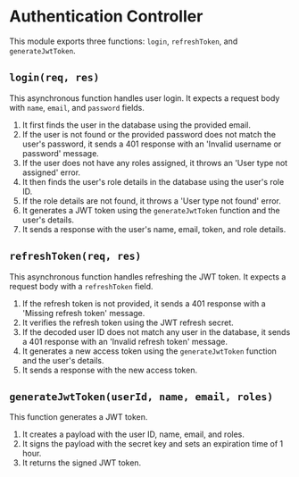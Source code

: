 # Authentication Controller

This module exports three functions: `login`, `refreshToken`, and `generateJwtToken`.

## `login(req, res)`

This asynchronous function handles user login. It expects a request body with `name`, `email`, and `password` fields.

1. It first finds the user in the database using the provided email.
2. If the user is not found or the provided password does not match the user's password, it sends a 401 response with an 'Invalid username or password' message.
3. If the user does not have any roles assigned, it throws an 'User type not assigned' error.
4. It then finds the user's role details in the database using the user's role ID.
5. If the role details are not found, it throws a 'User type not found' error.
6. It generates a JWT token using the `generateJwtToken` function and the user's details.
7. It sends a response with the user's name, email, token, and role details.

## `refreshToken(req, res)`

This asynchronous function handles refreshing the JWT token. It expects a request body with a `refreshToken` field.

1. If the refresh token is not provided, it sends a 401 response with a 'Missing refresh token' message.
2. It verifies the refresh token using the JWT refresh secret.
3. If the decoded user ID does not match any user in the database, it sends a 401 response with an 'Invalid refresh token' message.
4. It generates a new access token using the `generateJwtToken` function and the user's details.
5. It sends a response with the new access token.

## `generateJwtToken(userId, name, email, roles)`

This function generates a JWT token.

1. It creates a payload with the user ID, name, email, and roles.
2. It signs the payload with the secret key and sets an expiration time of 1 hour.
3. It returns the signed JWT token.